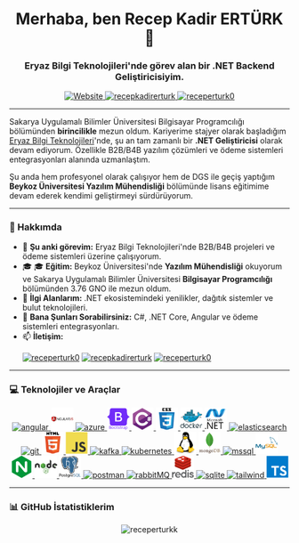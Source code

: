 <h1 align="center">Merhaba, ben Recep Kadir ERTÜRK 👋</h1>
<h3 align="center">Eryaz Bilgi Teknolojileri'nde görev alan bir .NET Backend Geliştiricisiyim.</h3>

<p align="center">
  <a href="https://receperturk.com" target="_blank">
    <img src="https://img.shields.io/badge/Website-receperturk.com-blue?style=for-the-badge&logo=google-chrome" alt="Website"/>
  </a>
  <a href="https://linkedin.com/in/recepkadirerturk" target="blank">
    <img src="https://img.shields.io/badge/LinkedIn-Recep%20Kadir%20ERTÜRK-0A66C2?style=for-the-badge&logo=linkedin" alt="recepkadirerturk"/>
  </a>
  <a href="https://twitter.com/receperturk0" target="blank">
    <img src="https://img.shields.io/badge/Twitter-@receperturk0-1DA1F2?style=for-the-badge&logo=twitter" alt="receperturk0"/>
  </a>
</p>

---

<p align="left">
Sakarya Uygulamalı Bilimler Üniversitesi Bilgisayar Programcılığı bölümünden <strong>birincilikle</strong> mezun oldum. Kariyerime stajyer olarak başladığım <a href="https://www.eryaz.com/" target="_blank">Eryaz Bilgi Teknolojileri</a>'nde, şu an tam zamanlı bir <strong>.NET Geliştiricisi</strong> olarak devam ediyorum. Özellikle B2B/B4B yazılım çözümleri ve ödeme sistemleri entegrasyonları alanında uzmanlaştım. 

Şu anda hem profesyonel olarak çalışıyor hem de DGS ile geçiş yaptığım <strong>Beykoz Üniversitesi Yazılım Mühendisliği</strong> bölümünde lisans eğitimime devam ederek kendimi geliştirmeyi sürdürüyorum.
</p>

---

### 🚀 Hakkımda

- 🔭 **Şu anki görevim:** Eryaz Bilgi Teknolojileri'nde B2B/B4B projeleri ve ödeme sistemleri üzerine çalışıyorum.
- 🎓 🎓 **Eğitim:** Beykoz Üniversitesi'nde **Yazılım Mühendisliği** okuyorum ve Sakarya Uygulamalı Bilimler Üniversitesi **Bilgisayar Programcılığı** bölümünden 3.76 GNO ile mezun oldum.
- 🌱 **İlgi Alanlarım:** .NET ekosistemindeki yenilikler, dağıtık sistemler ve bulut teknolojileri.
- 💬 **Bana Şunları Sorabilirsiniz:** C#, .NET Core, Angular ve ödeme sistemleri entegrasyonları.
- 📫 **İletişim:** <p align="left">
<a href="https://twitter.com/receperturk0" target="_blank"><img align="center" src="[https://img.icons8.com/?size=100&id=phOKFKYpe00C&format=png&color=000000](https://img.icons8.com/?size=100&id=YfCbGWCWcuar&format=png&color=000000)" alt="receperturk0" height="40" width="40" /></a>
<a href="https://linkedin.com/in/recepkadirerturk" target="_blank"><img align="center" src="https://raw.githubusercontent.com/rahuldkjain/github-profile-readme-generator/master/src/images/icons/Social/linked-in-alt.svg" alt="recepkadirerturk" height="30" width="40" /></a>
<a href="https://instagram.com/receperturk0" target="_blank"><img align="center" src="https://raw.githubusercontent.com/rahuldkjain/github-profile-readme-generator/master/src/images/icons/Social/instagram.svg" alt="receperturk0" height="30" width="40" /></a>
</p>


---

### 💻 Teknolojiler ve Araçlar

<p align="center">
  <a href="https://angular.io" target="_blank" rel="noreferrer"> <img src="https://angular.io/assets/images/logos/angular/angular.svg" alt="angular" width="40" height="40"/> </a> <a href="https://angular.io" target="_blank" rel="noreferrer"> <img src="https://raw.githubusercontent.com/devicons/devicon/master/icons/angularjs/angularjs-original-wordmark.svg" alt="angularjs" width="40" height="40"/> </a> <a href="https://azure.microsoft.com/en-in/" target="_blank" rel="noreferrer"> <img src="https://www.vectorlogo.zone/logos/microsoft_azure/microsoft_azure-icon.svg" alt="azure" width="40" height="40"/> </a> <a href="https://getbootstrap.com" target="_blank" rel="noreferrer"> <img src="https://raw.githubusercontent.com/devicons/devicon/master/icons/bootstrap/bootstrap-plain-wordmark.svg" alt="bootstrap" width="40" height="40"/> </a> <a href="https://www.w3schools.com/cs/" target="_blank" rel="noreferrer"> <img src="https://raw.githubusercontent.com/devicons/devicon/master/icons/csharp/csharp-original.svg" alt="csharp" width="40" height="40"/> </a> <a href="https://www.w3schools.com/css/" target="_blank" rel="noreferrer"> <img src="https://raw.githubusercontent.com/devicons/devicon/master/icons/css3/css3-original-wordmark.svg" alt="css3" width="40" height="40"/> </a> <a href="https://www.docker.com/" target="_blank" rel="noreferrer"> <img src="https://raw.githubusercontent.com/devicons/devicon/master/icons/docker/docker-original-wordmark.svg" alt="docker" width="40" height="40"/> </a> <a href="https://dotnet.microsoft.com/" target="_blank" rel="noreferrer"> <img src="https://raw.githubusercontent.com/devicons/devicon/master/icons/dot-net/dot-net-original-wordmark.svg" alt="dotnet" width="40" height="40"/> </a> <a href="https://www.elastic.co" target="_blank" rel="noreferrer"> <img src="https://www.vectorlogo.zone/logos/elastic/elastic-icon.svg" alt="elasticsearch" width="40" height="40"/> </a> <a href="https://git-scm.com/" target="_blank" rel="noreferrer"> <img src="https://www.vectorlogo.zone/logos/git-scm/git-scm-icon.svg" alt="git" width="40" height="40"/> </a> <a href="https://www.w3.org/html/" target="_blank" rel="noreferrer"> <img src="https://raw.githubusercontent.com/devicons/devicon/master/icons/html5/html5-original-wordmark.svg" alt="html5" width="40" height="40"/> </a> <a href="https://developer.mozilla.org/en-US/docs/Web/JavaScript" target="_blank" rel="noreferrer"> <img src="https://raw.githubusercontent.com/devicons/devicon/master/icons/javascript/javascript-original.svg" alt="javascript" width="40" height="40"/> </a> <a href="https://kafka.apache.org/" target="_blank" rel="noreferrer"> <img src="https://www.vectorlogo.zone/logos/apache_kafka/apache_kafka-icon.svg" alt="kafka" width="40" height="40"/> </a> <a href="https://kubernetes.io" target="_blank" rel="noreferrer"> <img src="https://www.vectorlogo.zone/logos/kubernetes/kubernetes-icon.svg" alt="kubernetes" width="40" height="40"/> </a> <a href="https://www.linux.org/" target="_blank" rel="noreferrer"> <img src="https://raw.githubusercontent.com/devicons/devicon/master/icons/linux/linux-original.svg" alt="linux" width="40" height="40"/> </a> <a href="https://www.mongodb.com/" target="_blank" rel="noreferrer"> <img src="https://raw.githubusercontent.com/devicons/devicon/master/icons/mongodb/mongodb-original-wordmark.svg" alt="mongodb" width="40" height="40"/> </a> <a href="https://www.microsoft.com/en-us/sql-server" target="_blank" rel="noreferrer"> <img src="https://www.svgrepo.com/show/303229/microsoft-sql-server-logo.svg" alt="mssql" width="40" height="40"/> </a> <a href="https://www.mysql.com/" target="_blank" rel="noreferrer"> <img src="https://raw.githubusercontent.com/devicons/devicon/master/icons/mysql/mysql-original-wordmark.svg" alt="mysql" width="40" height="40"/> </a> <a href="https://www.nginx.com" target="_blank" rel="noreferrer"> <img src="https://raw.githubusercontent.com/devicons/devicon/master/icons/nginx/nginx-original.svg" alt="nginx" width="40" height="40"/> </a> <a href="https://nodejs.org" target="_blank" rel="noreferrer"> <img src="https://raw.githubusercontent.com/devicons/devicon/master/icons/nodejs/nodejs-original-wordmark.svg" alt="nodejs" width="40" height="40"/> </a> <a href="https://www.postgresql.org" target="_blank" rel="noreferrer"> <img src="https://raw.githubusercontent.com/devicons/devicon/master/icons/postgresql/postgresql-original-wordmark.svg" alt="postgresql" width="40" height="40"/> </a> <a href="https://postman.com" target="_blank" rel="noreferrer"> <img src="https://www.vectorlogo.zone/logos/getpostman/getpostman-icon.svg" alt="postman" width="40" height="40"/> </a> <a href="https://www.rabbitmq.com" target="_blank" rel="noreferrer"> <img src="https://www.vectorlogo.zone/logos/rabbitmq/rabbitmq-icon.svg" alt="rabbitMQ" width="40" height="40"/> </a> <a href="https://redis.io" target="_blank" rel="noreferrer"> <img src="https://raw.githubusercontent.com/devicons/devicon/master/icons/redis/redis-original-wordmark.svg" alt="redis" width="40" height="40"/> </a> <a href="https://www.sqlite.org/" target="_blank" rel="noreferrer"> <img src="https://www.vectorlogo.zone/logos/sqlite/sqlite-icon.svg" alt="sqlite" width="40" height="40"/> </a> <a href="https://tailwindcss.com/" target="_blank" rel="noreferrer"> <img src="https://www.vectorlogo.zone/logos/tailwindcss/tailwindcss-icon.svg" alt="tailwind" width="40" height="40"/> </a> <a href="https://www.typescriptlang.org/" target="_blank" rel="noreferrer"> <img src="https://raw.githubusercontent.com/devicons/devicon/master/icons/typescript/typescript-original.svg" alt="typescript" width="40" height="40"/> </a>
</p>

---

### 📊 GitHub İstatistiklerim

<p align="center">
  <img src="https://github-readme-stats.vercel.app/api/top-langs/?username=receperturkk&layout=compact&theme=radical" alt="receperturkk" />
</p>
